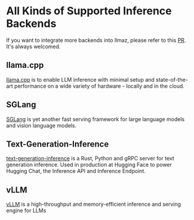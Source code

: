 # All Kinds of Supported Inference Backends

If you want to integrate more backends into llmaz, please refer to this [PR](https://github.com/InftyAI/llmaz/pull/182). It's always welcomed.

## llama.cpp

[llama.cpp](https://github.com/ggerganov/llama.cpp) is to enable LLM inference with minimal setup and state-of-the-art performance on a wide variety of hardware - locally and in the cloud.

## SGLang

[SGLang](https://github.com/sgl-project/sglang) is yet another fast serving framework for large language models and vision language models.

## Text-Generation-Inference

[text-generation-inference](https://github.com/huggingface/text-generation-inference) is a Rust, Python and gRPC server for text generation inference. Used in production at Hugging Face to power Hugging Chat, the Inference API and Inference Endpoint.

## vLLM

[vLLM](https://github.com/vllm-project/vllm) is a high-throughput and memory-efficient inference and serving engine for LLMs
